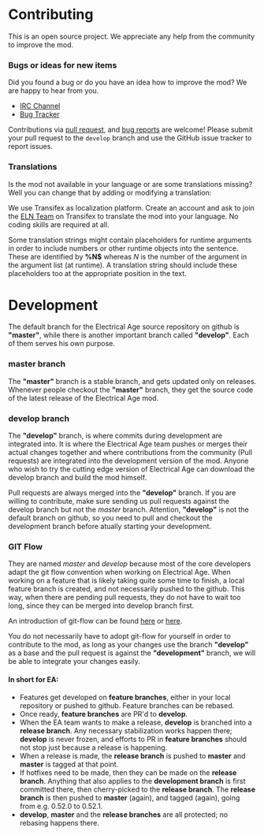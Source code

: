 # Contributing

This is an open source project. We appreciate any help from the community to improve the mod.

### Bugs or ideas for new items

Did you found a bug or do you have an idea how to improve the mod? We are happy to hear from you.

- [IRC Channel](https://qchat.rizon.net/?channels=electricalage)
- [Bug Tracker](https://github.com/Electrical-Age/ElectricalAge/issues)

Contributions via [pull request](https://github.com/Electrical-Age/ElectricalAge/pulls),
and [bug reports](https://github.com/Electrical-Age/ElectricalAge/issues) are welcome!
Please submit your pull request to the `develop` branch and use the GitHub issue tracker to report issues.

### Translations

Is the mod not available in your language or are some translations missing?
Well you can change that by adding or modifying a translation:

We use Transifex as localization platform. Create an account and ask to join the
[ELN Team](https://www.transifex.com/electrical-age/eln/) on Transifex to translate the mod into your language. No
coding skills are required at all.

Some translation strings might contain placeholders for runtime arguments in order to include numbers or other runtime
objects into the sentence. These are identified by **%N$** whereas *N* is the number of the argument in the argument
list (at runtime). A translation string should include these placeholders too at the appropriate position in the text.

# Development

The default branch for the Electrical Age source repository on github is **"master"**, while there is another important
branch called **"develop"**. Each of them serves his own purpose.

### master branch
The **"master"** branch is a stable branch, and gets updated only on releases. Whenever people checkout the **"master"**
branch, they get the source code of the latest release of the Electrical Age mod.

### develop branch
The **"develop"** branch, is where commits during development are integrated into. It is where the Electrical Age team
pushes or merges their actual changes together and where contributions from the community (Pull requests) are
integrated into the development version of the mod. Anyone who wish to try the cutting edge version of Electrical Age
can download the develop branch and build the mod himself.

Pull requests are always merged into the **"develop"** branch. If you are willing to contribute, make sure sending us
pull requests against the develop branch but not the *master* branch. Attention, **"develop"** is not the default branch
on github, so you need to pull and checkout the development branch before atually starting your development.


### GIT Flow
They are named *master* and *develop* because most of the core developers adapt the git flow convention when working
on Electrical Age. When working on a feature that is likely taking quite some time to finish, a local feature branch is
created, and not necessarily pushed to the github. This way, when there are pending pull requests, they do not have to
wait too long, since they can be merged into develop branch first.

An introduction of git-flow can be found [here](http://nvie.com/posts/a-successful-git-branching-model/) or
[here](https://www.atlassian.com/git/tutorials/comparing-workflows/gitflow-workflow).

You do not necessarily have to adopt git-flow for yourself in order to contribute to the mod, as long as your changes
 use the branch **"develop"** as a base and the pull request is against the **"development"** branch, we will be able
  to integrate your changes easily.

#### In short for EA:

- Features get developed on **feature branches**, either in your local repository or pushed to github. Feature branches
can be rebased.
- Once ready, **feature branches** are PR'd to **develop**.
- When the EA team wants to make a release, **develop** is branched into a **release branch**. Any necessary
stabilization works happen there; **develop** is never frozen, and efforts to PR in **feature branches** should not
stop just because a release is happening.
- When a release is made, the **release branch** is pushed to **master** and **master** is tagged at that point.
- If hotfixes need to be made, then they can be made on the **release branch**. Anything that also applies to the
**development branch** is first committed there, then cherry-picked to the **release branch**. The **release branch**
is then pushed to **master** (again), and tagged (again), going from e.g. 0.52.0 to 0.52.1.
- **develop**, **master** and the **release branches** are all protected; no rebasing happens there.
